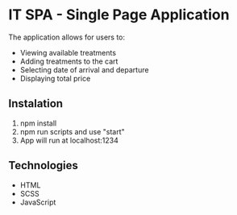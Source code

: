 # IT SPA - Single Page Application

The application allows for users to:

- Viewing available treatments
- Adding treatments to the cart
- Selecting date of arrival and departure
- Displaying total price

## Instalation
1. npm install  
2. npm run scripts and use "start" 
3. App will run at localhost:1234


## Technologies

- HTML
- SCSS
- JavaScript
